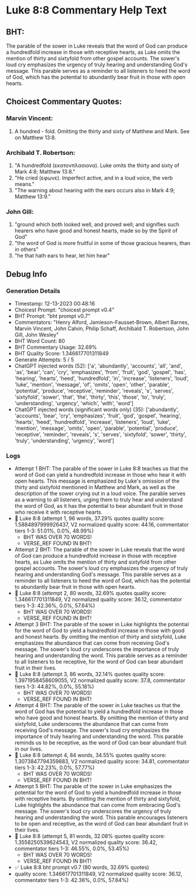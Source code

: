 # Luke 8:8 Commentary Help Text

## BHT:
The parable of the sower in Luke reveals that the word of God can produce a hundredfold increase in those with receptive hearts, as Luke omits the mention of thirty and sixtyfold from other gospel accounts. The sower's loud cry emphasizes the urgency of truly hearing and understanding God's message. This parable serves as a reminder to all listeners to heed the word of God, which has the potential to abundantly bear fruit in those with open hearts.

## Choicest Commentary Quotes:
### Marvin Vincent:
1. A hundred - fold. Omitting the thirty and sixty of Matthew and Mark. See on Matthew 13:8.


### Archibald T. Robertson:
1. "A hundredfold (εκατονπλασιονα). Luke omits the thirty and sixty of Mark 4:8; Matthew 13:8."
2. "He cried (εφωνε). Imperfect active, and in a loud voice, the verb means."
3. "The warning about hearing with the ears occurs also in Mark 4:9; Matthew 13:9."

### John Gill:
1. "ground which both looked well, and proved well; and signifies such hearers who have good and honest hearts, made so by the Spirit of God"
2. "the word of God is more fruitful in some of those gracious hearers, than in others"
3. "he that hath ears to hear, let him hear"


## Debug Info
### Generation Details
- Timestamp: 12-13-2023 00:48:16
- Choicest Prompt: "choicest prompt v0.4"
- BHT Prompt: "bht prompt v0.7"
- Commentators: "Henry Alford, Jamieson-Fausset-Brown, Albert Barnes, Marvin Vincent, John Calvin, Philip Schaff, Archibald T. Robertson, John Gill, John Wesley"
- BHT Word Count: 80
- BHT Commentary Usage: 32.69%
- BHT Quality Score: 1.346617701311849
- Generate Attempts: 5 / 5
- ChatGPT injected words (52):
	['a', 'abundantly', 'accounts', 'all', 'and', 'as', 'bear', 'can', 'cry', 'emphasizes', 'from', 'fruit', 'god', 'gospel', 'has', 'hearing', 'hearts', 'heed', 'hundredfold', 'in', 'increase', 'listeners', 'loud', 'luke', 'mention', 'message', 'of', 'omits', 'open', 'other', 'parable', 'potential', 'produce', 'receptive', 'reminder', 'reveals', 's', 'serves', 'sixtyfold', 'sower', 'that', 'the', 'thirty', 'this', 'those', 'to', 'truly', 'understanding', 'urgency', 'which', 'with', 'word']
- ChatGPT injected words (significant words only) (35):
	['abundantly', 'accounts', 'bear', 'cry', 'emphasizes', 'fruit', 'god', 'gospel', 'hearing', 'hearts', 'heed', 'hundredfold', 'increase', 'listeners', 'loud', 'luke', 'mention', 'message', 'omits', 'open', 'parable', 'potential', 'produce', 'receptive', 'reminder', 'reveals', 's', 'serves', 'sixtyfold', 'sower', 'thirty', 'truly', 'understanding', 'urgency', 'word']

### Logs
- Attempt 1 BHT: The parable of the sower in Luke 8:8 teaches us that the word of God can yield a hundredfold increase in those who hear it with open hearts. This message is emphasized by Luke's omission of the thirty and sixtyfold mentioned in Matthew and Mark, as well as the description of the sower crying out in a loud voice. The parable serves as a warning to all listeners, urging them to truly hear and understand the word of God, as it has the potential to bear abundant fruit in those who receive it with receptive hearts.
- 🔄 Luke 8:8 (attempt 1, 96 words, 37.29% quotes quality score: 1.5884897999926437, V2 normalized quality score: 44.16, commentator tiers 1-3: 51.01%, 0.0%, 48.99%) 
	- BHT WAS OVER 70 WORDS! 
	- VERSE_REF FOUND IN BHT!
- Attempt 2 BHT: The parable of the sower in Luke reveals that the word of God can produce a hundredfold increase in those with receptive hearts, as Luke omits the mention of thirty and sixtyfold from other gospel accounts. The sower's loud cry emphasizes the urgency of truly hearing and understanding God's message. This parable serves as a reminder to all listeners to heed the word of God, which has the potential to abundantly bear fruit in those with open hearts.
- 🔄 Luke 8:8 (attempt 2, 80 words, 32.69% quotes quality score: 1.346617701311849, V2 normalized quality score: 36.12, commentator tiers 1-3: 42.36%, 0.0%, 57.64%) 
	- BHT WAS OVER 70 WORDS! 
	- VERSE_REF FOUND IN BHT!
- Attempt 3 BHT: The parable of the sower in Luke highlights the potential for the word of God to yield a hundredfold increase in those with good and honest hearts. By omitting the mention of thirty and sixtyfold, Luke emphasizes the abundance that can come from receiving God's message. The sower's loud cry underscores the importance of truly hearing and understanding the word. This parable serves as a reminder to all listeners to be receptive, for the word of God can bear abundant fruit in their lives.
- 🔄 Luke 8:8 (attempt 3, 86 words, 32.14% quotes quality score: 1.3971958458609055, V2 normalized quality score: 37.8, commentator tiers 1-3: 44.82%, 0.0%, 55.18%) 
	- BHT WAS OVER 70 WORDS! 
	- VERSE_REF FOUND IN BHT!
- Attempt 4 BHT: The parable of the sower in Luke teaches us that the word of God has the potential to yield a hundredfold increase in those who have good and honest hearts. By omitting the mention of thirty and sixtyfold, Luke underscores the abundance that can come from receiving God's message. The sower's loud cry emphasizes the importance of truly hearing and understanding the word. This parable reminds us to be receptive, as the word of God can bear abundant fruit in our lives.
- 🔄 Luke 8:8 (attempt 4, 84 words, 34.55% quotes quality score: 1.3073847794359883, V2 normalized quality score: 34.81, commentator tiers 1-3: 42.23%, 0.0%, 57.77%) 
	- BHT WAS OVER 70 WORDS! 
	- VERSE_REF FOUND IN BHT!
- Attempt 5 BHT: The parable of the sower in Luke emphasizes the potential for the word of God to yield a hundredfold increase in those with receptive hearts. By omitting the mention of thirty and sixtyfold, Luke highlights the abundance that can come from embracing God's message. The sower's loud cry underscores the urgency of truly hearing and understanding the word. This parable encourages listeners to be open and receptive, as the word of God can bear abundant fruit in their lives.
- 🔄 Luke 8:8 (attempt 5, 81 words, 32.08% quotes quality score: 1.3558250539624543, V2 normalized quality score: 36.42, commentator tiers 1-3: 46.55%, 0.0%, 53.45%) 
	- BHT WAS OVER 70 WORDS! 
	- VERSE_REF FOUND IN BHT!
- ✅ Luke 8:8 bht prompt v0.7 (80 words, 32.69% quotes)
- quality score: 1.346617701311849, V2 normalized quality score: 36.12, commentator tiers 1-3: 42.36%, 0.0%, 57.64%)